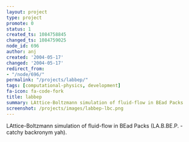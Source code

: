 ```yaml
---
layout: project
type: project
promote: 0
status: 1
created_ts: 1084758845
changed_ts: 1084759025
node_id: 696
author: anj
created: '2004-05-17'
changed: '2004-05-17'
redirect_from:
- "/node/696/"
permalink: "/projects/labbep/"
tags: [computational-physics, development]
fa-icon: fa-code-fork
title: labbep
summary: LAttice-Boltzmann simulation of fluid-flow in BEad Packs
screenshot: /projects/images/labbep-lbc.png
---
```

LAttice-Boltzmann simulation of fluid-flow in BEad Packs (LA.B.BE.P. - catchy backronym yah).
